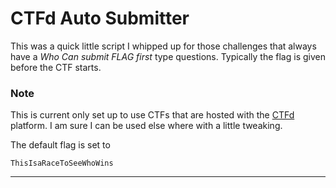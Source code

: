 # CTFd Auto Submitter

This was a quick little script I whipped up for those challenges that always have a _Who Can submit *FLAG* first_ type questions. Typically the flag is given before the CTF starts.


### Note
This is current only set up to use CTFs that are hosted with the [CTFd](https://github.com/CTFd) platform. I am sure I can be used else where with a little tweaking.

The default flag is set to 

```
ThisIsaRaceToSeeWhoWins
```



* * *
